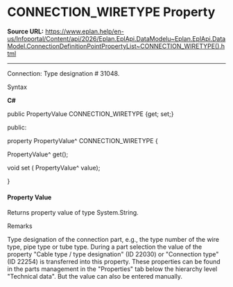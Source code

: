 # CONNECTION_WIRETYPE Property

**Source URL:** https://www.eplan.help/en-us/Infoportal/Content/api/2026/Eplan.EplApi.DataModelu~Eplan.EplApi.DataModel.ConnectionDefinitionPointPropertyList~CONNECTION_WIRETYPE().html

---

Connection: Type designation # 31048.

Syntax

**C#**



public PropertyValue CONNECTION_WIRETYPE {get; set;}

public:

property PropertyValue^ CONNECTION_WIRETYPE {

   PropertyValue^ get();

   void set (    PropertyValue^ value);

}


#### Property Value

Returns property value of type System.String.

Remarks

Type designation of the connection part, e.g., the type number of the wire type, pipe type or tube type. During a part selection the value of the property "Cable type / type designation" (ID 22030) or "Connection type" (ID 22254) is transferred into this property. These properties can be found in the parts management in the "Properties" tab below the hierarchy level "Technical data". But the value can also be entered manually.
